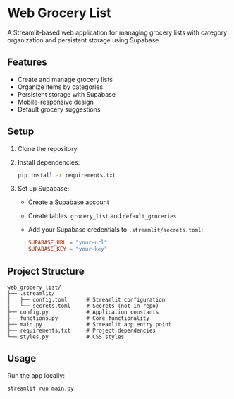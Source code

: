 # Web Grocery List

A Streamlit-based web application for managing grocery lists with category organization and persistent storage using Supabase.

## Features

- Create and manage grocery lists
- Organize items by categories
- Persistent storage with Supabase
- Mobile-responsive design
- Default grocery suggestions

## Setup

1. Clone the repository
2. Install dependencies:

   ```bash
   pip install -r requirements.txt
   ```

3. Set up Supabase:
   - Create a Supabase account
   - Create tables: `grocery_list` and `default_groceries`
   - Add your Supabase credentials to `.streamlit/secrets.toml`:

     ```toml
     SUPABASE_URL = "your-url"
     SUPABASE_KEY = "your-key"
     ```

## Project Structure

```text
web_grocery_list/
├── .streamlit/
│   ├── config.toml      # Streamlit configuration
│   └── secrets.toml     # Secrets (not in repo)
├── config.py            # Application constants
├── functions.py         # Core functionality
├── main.py              # Streamlit app entry point
├── requirements.txt     # Project dependencies
└── styles.py            # CSS styles
```

## Usage

Run the app locally:

```bash
streamlit run main.py
```
